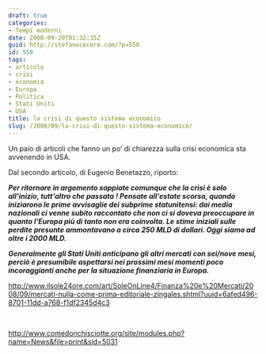 ```yaml
---
draft: true
categories:
- Tempi moderni
date: 2008-09-20T01:32:35Z
guid: http://stefanocecere.com/?p=558
id: 558
tags:
- articolo
- crisi
- economia
- Europa
- Politica
- Stati Uniti
- USA
title: la crisi di questo sistema economico
slug: /2008/09/la-crisi-di-questo-sistema-economico/
---
```


Un paio di articoli che fanno un po’ di chiarezza sulla crisi economica sta avvenendo in USA.

Dal secondo articolo, di Eugenio Benetazzo, riporto:

_**Per ritornare in argomento sappiate comunque che la crisi è solo all'inizio, tutt'altro che passata ! Pensate all'estate scorsa, quando iniziarono le prime avvisaglie dei subprime statunitensi: dai media nazionali ci venne subito raccontato che non ci si doveva preoccupare in quanto l'Europa più di tanto non era coinvolta. Le stime iniziali sulle perdite presunte ammontavano a circa 250 MLD di dollari. Oggi siamo ad oltre i 2000 MLD.**_

_**Generalmente gli Stati Uniti anticipano gli altri mercati con sei/nove mesi, perciò è presumibile aspettarsi nei prossimi mesi momenti poco incoraggianti anche per la situazione finanziaria in Europa.**_

<http://www.ilsole24ore.com/art/SoleOnLine4/Finanza%20e%20Mercati/2008/09/mercati-nulla-come-prima-editoriale-zingales.shtml?uuid=6afed496-8701-11dd-a768-f1df2345d4c3>

 

<http://www.comedonchisciotte.org/site/modules.php?name=News&file=print&sid=5031>